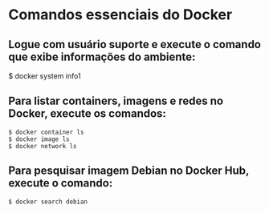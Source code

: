 # Comandos essenciais do Docker

   ## Logue com usuário suporte e execute o comando que exibe informações do ambiente: 
   $ docker system info1 

  ## Para listar containers, imagens e redes no Docker, execute os comandos: 
    $ docker container ls 
    $ docker image ls 
    $ docker network ls

  ## Para pesquisar imagem Debian no Docker Hub, execute o comando: 
    $ docker search debian
